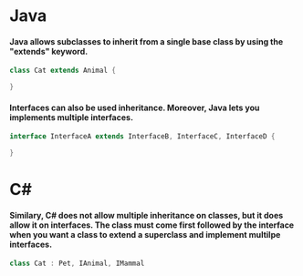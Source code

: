# Java
#### Java allows subclasses to inherit from a single base class by using the "extends" keyword. 
```java
class Cat extends Animal {

}
```

#### Interfaces can also be used inheritance. Moreover, Java lets you implements multiple interfaces.
```java
interface InterfaceA extends InterfaceB, InterfaceC, InterfaceD {

}
```

# C#
#### Similary, C# does not allow multiple inheritance on classes, but it does allow it on interfaces. The class must come first followed by the interface when you want a class to extend a superclass and implement multilpe interfaces.
```c#
class Cat : Pet, IAnimal, IMammal
```
